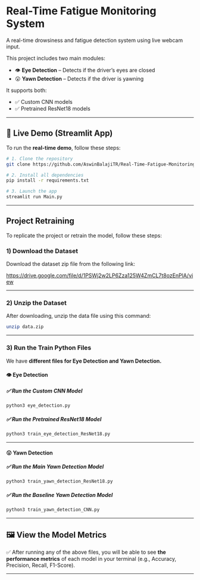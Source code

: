 # Real-Time Fatigue Monitoring System

A real-time drowsiness and fatigue detection system using live webcam input.  

This project includes two main modules:
- 👁️ **Eye Detection** – Detects if the driver’s eyes are closed
- 😮 **Yawn Detection** – Detects if the driver is yawning

It supports both:
- ✅ Custom CNN models
- ✅ Pretrained ResNet18 models

---

## 🚀 Live Demo (Streamlit App)

To run the **real-time demo**, follow these steps:

```bash
# 1. Clone the repository
git clone https://github.com/AswinBalajiTR/Real-Time-Fatigue-Monitoring-System
```

```bash
# 2. Install all dependencies
pip install -r requirements.txt
```

```bash
# 3. Launch the app
streamlit run Main.py
```

---

## Project Retraining

To replicate the project or retrain the model, follow these steps:

### 1) Download the Dataset

Download the dataset zip file from the following link:

https://drive.google.com/file/d/1PSWj2w2LP6Zza125W4ZmCL7t8ozEnPlA/view

---

### 2) Unzip the Dataset

After downloading, unzip the data file using this command:

```bash
unzip data.zip
```

---

### 3) Run the Train Python Files

We have **different files for Eye Detection and Yawn Detection.**

#### 👁️ Eye Detection

##### ✅ Run the Custom CNN Model

```bash
python3 eye_detection.py
```

##### ✅ Run the Pretrained ResNet18 Model

```bash
python3 train_eye_detection_ResNet18.py
```

---

#### 😮 Yawn Detection

##### ✅ Run the Main Yawn Detection Model

```bash
python3 train_yawn_detection_ResNet18.py
```

##### ✅ Run the Baseline Yawn Detection Model

```bash
python3 train_yawn_detection_CNN.py
```

---

## 🖼️ View the Model Metrics

✅ After running any of the above files, you will be able to see **the performance metrics** of each model in your terminal (e.g., Accuracy, Precision, Recall, F1-Score).

---


